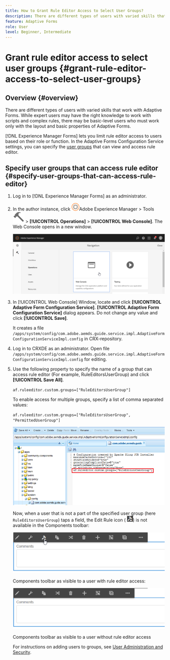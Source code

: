 ```yaml
---
title: How to Grant Rule Editor Access to Select User Groups?
description: There are different types of users with varied skills that work with Adaptive Forms. Learn how to limit rule editor access to users based on their role or function.
feature: Adaptive Forms
role: User
level: Beginner, Intermediate
---
```


# Grant rule editor access to select user groups {#grant-rule-editor-access-to-select-user-groups}

## Overview {#overview}

There are different types of users with varied skills that work with Adaptive Forms. While expert users may have the right knowledge to work with scripts and complex rules, there may be basic-level users who must work only with the layout and basic properties of Adaptive Forms.

[!DNL Experience Manager Forms] lets you limit rule editor access to users based on their role or function. In the Adaptive Forms Configuration Service settings, you can specify the [user groups](forms-groups-privileges-tasks.md) that can view and access rule editor.

## Specify user groups that can access rule editor {#specify-user-groups-that-can-access-rule-editor}

1. Log in to [!DNL Experience Manager Forms] as an administrator.
1. In the author instance, click ![Adobe Experience Manager](assets/adobeexperiencemanager.png)Adobe Experience Manager &gt; Tools ![hammer](assets/hammer-icon.svg) &gt; **[!UICONTROL Operations]** &gt; **[!UICONTROL Web Console]**. The Web Console opens in a new window.

   ![1-2](assets/1-2.png)

1. In [!UICONTROL Web Console] Window, locate and click **[!UICONTROL Adaptive Form Configuration Service]**. **[!UICONTROL Adaptive Form Configuration Service]** dialog appears. Do not change any value and click **[!UICONTROL Save]**.

   It creates a file `/apps/system/config/com.adobe.aemds.guide.service.impl.AdaptiveFormConfigurationServiceImpl.config` in CRX-repository.

1. Log in to CRXDE as an administrator. Open file `/apps/system/config/com.adobe.aemds.guide.service.impl.AdaptiveFormConfigurationServiceImpl.config` for editing.
1. Use the following property to specify the name of a group that can access rule editor (For example, RuleEditorsUserGroup) and click **[!UICONTROL Save All]**.

   `af.ruleeditor.custom.groups=["RuleEditorsUserGroup"]`

   To enable access for multiple groups, specify a list of comma separated values:

   `af.ruleeditor.custom.groups=["RuleEditorsUserGroup", "PermittedUserGroup"]`

   ![Create User](assets/create_user_new.png)

   Now, when a user that is not a part of the specified user group (here    `RuleEditorsUserGroup`) taps a field, the Edit Rule icon ( ![edit-rules1](assets/edit-rules1.png)) is not available in the Components toolbar:

   ![componentstoolbarwithre](assets/componentstoolbarwithre.png)

   Components toolbar as visible to a user with rule editor access:

   ![componentstoolbarwithoutre](assets/componentstoolbarwithoutre.png)

   Components toolbar as visible to a user without rule editor access

   For instructions on adding users to groups, see [User Administration and Security](https://experienceleague.adobe.com/docs/experience-manager-65/administering/security/security.html).

